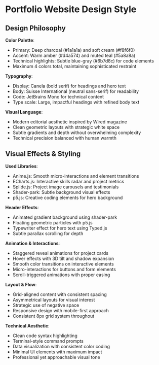# Portfolio Website Design Style

## Design Philosophy

**Color Palette**: 
- Primary: Deep charcoal (#1a1a1a) and soft cream (#f8f6f0)
- Accent: Warm amber (#d4a574) and muted teal (#5a8a8a)
- Technical highlights: Subtle blue-gray (#6b7d8c) for code elements
- Maximum 4 colors total, maintaining sophisticated restraint

**Typography**:
- Display: Canela (bold serif) for headings and hero text
- Body: Suisse International (neutral sans-serif) for readability
- Code: JetBrains Mono for technical content
- Type scale: Large, impactful headings with refined body text

**Visual Language**:
- Modern editorial aesthetic inspired by Wired magazine
- Clean geometric layouts with strategic white space
- Subtle gradients and depth without overwhelming complexity
- Technical precision balanced with human warmth

## Visual Effects & Styling

**Used Libraries**:
- Anime.js: Smooth micro-interactions and element transitions
- ECharts.js: Interactive skills radar and project metrics
- Splide.js: Project image carousels and testimonials
- Shader-park: Subtle background visual effects
- p5.js: Creative coding elements for hero background

**Header Effects**:
- Animated gradient background using shader-park
- Floating geometric particles with p5.js
- Typewriter effect for hero text using Typed.js
- Subtle parallax scrolling for depth

**Animation & Interactions**:
- Staggered reveal animations for project cards
- Hover effects with 3D tilt and shadow expansion
- Smooth color transitions on interactive elements
- Micro-interactions for buttons and form elements
- Scroll-triggered animations with proper easing

**Layout & Flow**:
- Grid-aligned content with consistent spacing
- Asymmetrical layouts for visual interest
- Strategic use of negative space
- Responsive design with mobile-first approach
- Consistent 8px grid system throughout

**Technical Aesthetic**:
- Clean code syntax highlighting
- Terminal-style command prompts
- Data visualization with consistent color coding
- Minimal UI elements with maximum impact
- Professional yet approachable visual tone